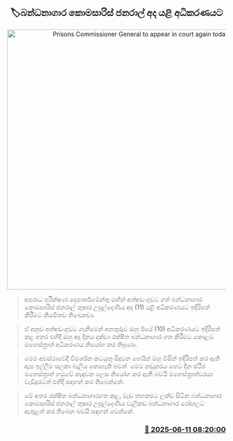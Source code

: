 <p align='center'><b><h2 align='center' title='Prisons Commissioner General to appear in court again today'>🏷බන්ධනාගාර කොමසාරිස් ජනරාල් අද යළි අධිකරණයට</h2></b></p>
<p align='center'><img src='https://helakuru.sgp1.cdn.digitaloceanspaces.com/esana/images/lib/thushara-upuldeniya-archived.jpg' width='600' alt='Prisons Commissioner General to appear in court again today'></p>

> අපරාධ පරීක්ෂණ දෙපාර්තමේන්තු මඟින් අත්අඩංගුවට ගත් බන්ධනාගාර කොමසාරිස් ජනරාල් තුෂාර උපුල්දෙණිය අද (11) යළි අධිකරණයට ඉදිරිපත් කිරීමට නියමිතව තිබෙනවා.

> ඒ අනුව අත්අඩංගුවට ගැනීමෙන් අනතුරුව ඔහු ඊයේ (10) අධිකරණයට ඉදිරිපත් කළ අතර එහිදී ඔහු අද දිනය දක්වා රක්ෂිත බන්ධනාගාර ගත කිරීමට කොළඹ මහෙස්ත්‍රාත් අධිකරණය නියෝග කර තිබුණා.

> මෙම අවස්ථාවේදී විමර්ශන කටයුතු සිදුවන හෙයින් ඔහු විසින් ඉදිරිපත් කර ඇති ඇප ඉල්ලීම සලකා බැලිය නොහැකි බවත්  මෙම නඩුකරය හෙට දින ස්ථිර මහෙස්ත්‍රාත් හමුවේ කැඳවන ලෙස නියෝග කර ඇති බවයි මහෙස්ත්‍රාත්වරයා වැඩිදුරටත් එහිදී සඳහන් කර තිබෙන්නේ.

> මේ අතර රක්ෂිත බන්ධනාගාරගත කළ, වැඩ තහනමට ලක්ව සිටින බන්ධනාගාර කොමසාරිස් ජනරාල් තුෂාර උපුල්දෙණිය වැලිකඩ බන්ධනාගාර රෝහලට ඇතුළත් කර තිබෙන බවයි සඳහන් වෙන්නේ.



<h3 align='right'><a href='https://www.helakuru.lk/esana/p/110871/'>📅 2025-06-11 08:20:00</a></h3>
